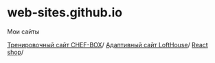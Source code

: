 # web-sites.github.io
Мои сайты

[Тренировочный сайт CHEF-BOX](https://vinny290.github.io/chefbox/ "2 сайт")/
[Адаптивный сайт LoftHouse](https://vinny290.github.io/lofthouse/ "1 сайт")/
[React shop](https://vinny290.github.io/react-shop/ "4 сайт")/
